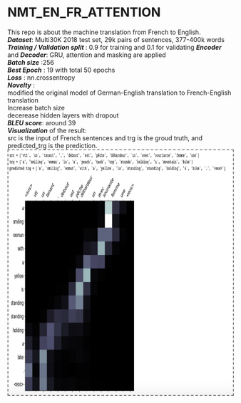 # NMT_EN_FR_ATTENTION
This repo is about the machine translation from French to English. <br>
<em><b>Dataset</b></em>: Multi30K 2018 test set, 
29k pairs of sentences, 377-400k words<br>
<em><b>Training / Validation split </b> </em>: 0.9 for training and 0.1 for validating
<em><b>Encoder</b> </em>and <em><b>Decoder</b></em>: GRU, attention and masking are applied<br>
<em><b>Batch size</b> </em>:256<br>
<em><b>Best Epoch</b> </em>: 19 with total 50 epochs<br>
<em><b>Loss</b> </em>: nn.crossentropy<br>
<em><b>Novelty</b> </em>:<br>
modified the original model of German-English translation to French-English translation<br> 
Increase batch size <br>
decerease hidden layers with dropout<br>
<em><b>BLEU score</b></em>: around 39 <br>
<em><b>Visualization</b> </em>of the result:<br>
src is the input of French sentences and trg is the groud truth, and predicted_trg is the prediction. <br>
<img align='center' style="border-color:gray;border-width:2px;border-style:dashed"  src="example.png" width = "850px" height="550px" ></img>
